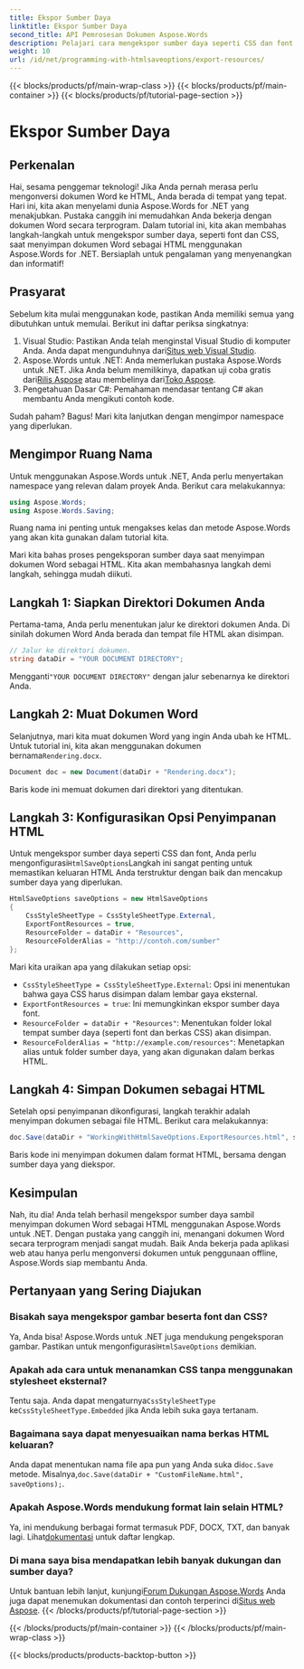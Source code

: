 ```yaml
---
title: Ekspor Sumber Daya
linktitle: Ekspor Sumber Daya
second_title: API Pemrosesan Dokumen Aspose.Words
description: Pelajari cara mengekspor sumber daya seperti CSS dan font sambil menyimpan dokumen Word sebagai HTML menggunakan Aspose.Words untuk .NET. Ikuti panduan langkah demi langkah kami.
weight: 10
url: /id/net/programming-with-htmlsaveoptions/export-resources/
---
```


{{< blocks/products/pf/main-wrap-class >}}
{{< blocks/products/pf/main-container >}}
{{< blocks/products/pf/tutorial-page-section >}}

# Ekspor Sumber Daya

## Perkenalan

Hai, sesama penggemar teknologi! Jika Anda pernah merasa perlu mengonversi dokumen Word ke HTML, Anda berada di tempat yang tepat. Hari ini, kita akan menyelami dunia Aspose.Words for .NET yang menakjubkan. Pustaka canggih ini memudahkan Anda bekerja dengan dokumen Word secara terprogram. Dalam tutorial ini, kita akan membahas langkah-langkah untuk mengekspor sumber daya, seperti font dan CSS, saat menyimpan dokumen Word sebagai HTML menggunakan Aspose.Words for .NET. Bersiaplah untuk pengalaman yang menyenangkan dan informatif!

## Prasyarat

Sebelum kita mulai menggunakan kode, pastikan Anda memiliki semua yang dibutuhkan untuk memulai. Berikut ini daftar periksa singkatnya:

1.  Visual Studio: Pastikan Anda telah menginstal Visual Studio di komputer Anda. Anda dapat mengunduhnya dari[Situs web Visual Studio](https://visualstudio.microsoft.com/).
2.  Aspose.Words untuk .NET: Anda memerlukan pustaka Aspose.Words untuk .NET. Jika Anda belum memilikinya, dapatkan uji coba gratis dari[Rilis Aspose](https://releases.aspose.com/words/net/) atau membelinya dari[Toko Aspose](https://purchase.aspose.com/buy).
3. Pengetahuan Dasar C#: Pemahaman mendasar tentang C# akan membantu Anda mengikuti contoh kode.

Sudah paham? Bagus! Mari kita lanjutkan dengan mengimpor namespace yang diperlukan.

## Mengimpor Ruang Nama

Untuk menggunakan Aspose.Words untuk .NET, Anda perlu menyertakan namespace yang relevan dalam proyek Anda. Berikut cara melakukannya:

```csharp
using Aspose.Words;
using Aspose.Words.Saving;
```

Ruang nama ini penting untuk mengakses kelas dan metode Aspose.Words yang akan kita gunakan dalam tutorial kita.

Mari kita bahas proses pengeksporan sumber daya saat menyimpan dokumen Word sebagai HTML. Kita akan membahasnya langkah demi langkah, sehingga mudah diikuti.

## Langkah 1: Siapkan Direktori Dokumen Anda

Pertama-tama, Anda perlu menentukan jalur ke direktori dokumen Anda. Di sinilah dokumen Word Anda berada dan tempat file HTML akan disimpan.

```csharp
// Jalur ke direktori dokumen.
string dataDir = "YOUR DOCUMENT DIRECTORY";
```

 Mengganti`"YOUR DOCUMENT DIRECTORY"` dengan jalur sebenarnya ke direktori Anda.

## Langkah 2: Muat Dokumen Word

 Selanjutnya, mari kita muat dokumen Word yang ingin Anda ubah ke HTML. Untuk tutorial ini, kita akan menggunakan dokumen bernama`Rendering.docx`.

```csharp
Document doc = new Document(dataDir + "Rendering.docx");
```

Baris kode ini memuat dokumen dari direktori yang ditentukan.

## Langkah 3: Konfigurasikan Opsi Penyimpanan HTML

Untuk mengekspor sumber daya seperti CSS dan font, Anda perlu mengonfigurasi`HtmlSaveOptions`Langkah ini sangat penting untuk memastikan keluaran HTML Anda terstruktur dengan baik dan mencakup sumber daya yang diperlukan.

```csharp
HtmlSaveOptions saveOptions = new HtmlSaveOptions
{
    CssStyleSheetType = CssStyleSheetType.External,
    ExportFontResources = true,
    ResourceFolder = dataDir + "Resources",
    ResourceFolderAlias = "http://contoh.com/sumber"
};
```

Mari kita uraikan apa yang dilakukan setiap opsi:
- `CssStyleSheetType = CssStyleSheetType.External`: Opsi ini menentukan bahwa gaya CSS harus disimpan dalam lembar gaya eksternal.
- `ExportFontResources = true`: Ini memungkinkan ekspor sumber daya font.
- `ResourceFolder = dataDir + "Resources"`: Menentukan folder lokal tempat sumber daya (seperti font dan berkas CSS) akan disimpan.
- `ResourceFolderAlias = "http://example.com/resources"`: Menetapkan alias untuk folder sumber daya, yang akan digunakan dalam berkas HTML.

## Langkah 4: Simpan Dokumen sebagai HTML

Setelah opsi penyimpanan dikonfigurasi, langkah terakhir adalah menyimpan dokumen sebagai file HTML. Berikut cara melakukannya:

```csharp
doc.Save(dataDir + "WorkingWithHtmlSaveOptions.ExportResources.html", saveOptions);
```

Baris kode ini menyimpan dokumen dalam format HTML, bersama dengan sumber daya yang diekspor.

## Kesimpulan

Nah, itu dia! Anda telah berhasil mengekspor sumber daya sambil menyimpan dokumen Word sebagai HTML menggunakan Aspose.Words untuk .NET. Dengan pustaka yang canggih ini, menangani dokumen Word secara terprogram menjadi sangat mudah. Baik Anda bekerja pada aplikasi web atau hanya perlu mengonversi dokumen untuk penggunaan offline, Aspose.Words siap membantu Anda.

## Pertanyaan yang Sering Diajukan

### Bisakah saya mengekspor gambar beserta font dan CSS?
 Ya, Anda bisa! Aspose.Words untuk .NET juga mendukung pengeksporan gambar. Pastikan untuk mengonfigurasi`HtmlSaveOptions` demikian.

### Apakah ada cara untuk menanamkan CSS tanpa menggunakan stylesheet eksternal?
 Tentu saja. Anda dapat mengaturnya`CssStyleSheetType` ke`CssStyleSheetType.Embedded` jika Anda lebih suka gaya tertanam.

### Bagaimana saya dapat menyesuaikan nama berkas HTML keluaran?
 Anda dapat menentukan nama file apa pun yang Anda suka di`doc.Save` metode. Misalnya,`doc.Save(dataDir + "CustomFileName.html", saveOptions);`.

### Apakah Aspose.Words mendukung format lain selain HTML?
 Ya, ini mendukung berbagai format termasuk PDF, DOCX, TXT, dan banyak lagi. Lihat[dokumentasi](https://reference.aspose.com/words/net/) untuk daftar lengkap.

### Di mana saya bisa mendapatkan lebih banyak dukungan dan sumber daya?
Untuk bantuan lebih lanjut, kunjungi[Forum Dukungan Aspose.Words](https://forum.aspose.com/c/words/8) Anda juga dapat menemukan dokumentasi dan contoh terperinci di[Situs web Aspose](https://reference.aspose.com/words/net/).
{{< /blocks/products/pf/tutorial-page-section >}}

{{< /blocks/products/pf/main-container >}}
{{< /blocks/products/pf/main-wrap-class >}}

{{< blocks/products/products-backtop-button >}}
